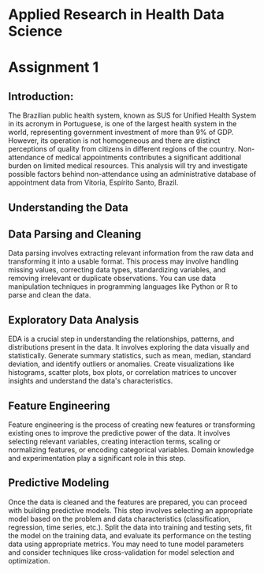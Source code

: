 # Applied Research in Health Data Science
# Assignment 1

## Introduction:
The Brazilian public health system, known as SUS for Unified Health System in its acronym in Portuguese, is one of the largest health system in the world, representing government investment of more than 9% of GDP. However, its operation is not homogeneous and there are distinct perceptions of quality from citizens in different regions of the country. Non-attendance of medical appointments contributes a significant additional burden on limited medical resources. This analysis will try and investigate possible factors behind non-attendance using an administrative database of appointment data from Vitoria, Espírito Santo, Brazil.

## Understanding the Data

## Data Parsing and Cleaning
Data parsing involves extracting relevant information from the raw data and transforming it into a usable format. This process may involve handling missing values, correcting data types, standardizing variables, and removing irrelevant or duplicate observations. You can use data manipulation techniques in programming languages like Python or R to parse and clean the data.

## Exploratory Data Analysis
EDA is a crucial step in understanding the relationships, patterns, and distributions present in the data. It involves exploring the data visually and statistically. Generate summary statistics, such as mean, median, standard deviation, and identify outliers or anomalies. Create visualizations like histograms, scatter plots, box plots, or correlation matrices to uncover insights and understand the data's characteristics.

## Feature Engineering
Feature engineering is the process of creating new features or transforming existing ones to improve the predictive power of the data. It involves selecting relevant variables, creating interaction terms, scaling or normalizing features, or encoding categorical variables. Domain knowledge and experimentation play a significant role in this step.
 
## Predictive Modeling
Once the data is cleaned and the features are prepared, you can proceed with building predictive models. This step involves selecting an appropriate model based on the problem and data characteristics (classification, regression, time series, etc.). Split the data into training and testing sets, fit the model on the training data, and evaluate its performance on the testing data using appropriate metrics. You may need to tune model parameters and consider techniques like cross-validation for model selection and optimization.

